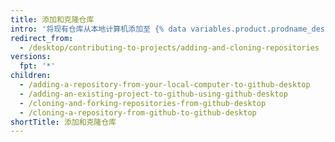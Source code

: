 ```yaml
---
title: 添加和克隆仓库
intro: '将现有仓库从本地计算机添加至 {% data variables.product.prodname_desktop %}，或从 {% data variables.product.product_name %} 克隆仓库。'
redirect_from:
  - /desktop/contributing-to-projects/adding-and-cloning-repositories
versions:
  fpt: '*'
children:
  - /adding-a-repository-from-your-local-computer-to-github-desktop
  - /adding-an-existing-project-to-github-using-github-desktop
  - /cloning-and-forking-repositories-from-github-desktop
  - /cloning-a-repository-from-github-to-github-desktop
shortTitle: 添加和克隆仓库
---
```


